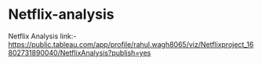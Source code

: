 # Netflix-analysis
Netflix Analysis link:- https://public.tableau.com/app/profile/rahul.wagh8065/viz/Netflixproject_16802731890040/NetflixAnalysis?publish=yes
